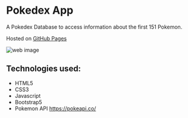 # Pokedex App

A Pokedex Database to access information about the first 151 Pokemon.

Hosted on [GitHub Pages](https://eloi-perez.github.io/pokedex-app/ "GitHub Pages")

![web image](https://github.com/Eloi-Perez/pokedex-app/blob/assets/pokedex-app.png)


## Technologies used:
* HTML5
* CSS3
* Javascript
* Bootstrap5
* Pokemon API https://pokeapi.co/

